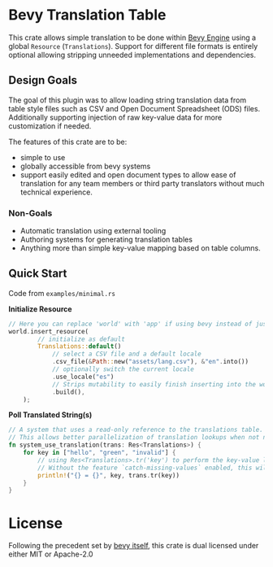 # Bevy Translation Table

This crate allows simple translation to be done within [Bevy Engine](https://github.com/bevyengine/bevy) using a global `Resource` (`Translations`). Support for different file formats is entirely optional allowing stripping unneeded implementations and dependencies.

## Design Goals

The goal of this plugin was to allow loading string translation data from table style files such as CSV and Open Document Spreadsheet (ODS) files. Additionally supporting injection of raw key-value data for more customization if needed.

The features of this crate are to be:
- simple to use
- globally accessible from bevy systems
- support easily edited and open document types to allow ease of translation for any team members or third party translators without much technical experience.

### Non-Goals
- Automatic translation using external tooling
- Authoring systems for generating translation tables
- Anything more than simple key-value mapping based on table columns.

## Quick Start

Code from `examples/minimal.rs`

**Initialize Resource**
```rust
// Here you can replace 'world' with 'app' if using bevy instead of just bevy-ecs
world.insert_resource(
        // initialize as default
        Translations::default()
            // select a CSV file and a default locale
            .csv_file(&Path::new("assets/lang.csv"), &"en".into())
            // optionally switch the current locale
            .use_locale("es")
            // Strips mutability to easily finish inserting into the world.
            .build(),
    );
```

**Poll Translated String(s)**
```rust
// A system that uses a read-only reference to the translations table.
// This allows better parallelization of translation lookups when not needing to change the tables
fn system_use_translation(trans: Res<Translations>) {
    for key in ["hello", "green", "invalid"] {
        // using Res<Translations>.tr('key') to perform the key-value lookup.
        // Without the feature `catch-missing-values` enabled, this will simply provide the key again when failing to find a matching value for the current locale.
        println!("{} = {}", key, trans.tr(key))
    }
}
```

# License

Following the precedent set by [bevy itself](https://github.com/bevyengine/bevy?tab=readme-ov-file#license), this crate is dual licensed under either MIT or Apache-2.0